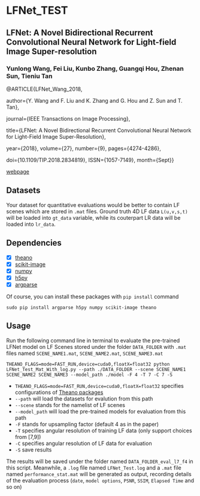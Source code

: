 # LFNet_TEST

## LFNet: A Novel Bidirectional Recurrent Convolutional Neural Network for Light-field Image Super-resolution
### Yunlong Wang, Fei Liu, Kunbo Zhang, Guangqi Hou, Zhenan Sun, Tieniu Tan

@ARTICLE{LFNet_Wang_2018, 

author={Y. Wang and F. Liu and K. Zhang and G. Hou and Z. Sun and T. Tan}, 

journal={IEEE Transactions on Image Processing}, 

title={LFNet: A Novel Bidirectional Recurrent Convolutional Neural Network for Light-Field Image Super-Resolution}, 

year={2018}, volume={27}, number={9}, pages={4274-4286}, 

doi={10.1109/TIP.2018.2834819}, ISSN={1057-7149}, month={Sept}}

[webpage](https://ieeexplore.ieee.org/document/8356655/)



## Datasets
Your dataset for quantitative evaluations would be better to contain LF scenes which are stored in `.mat` files.
Ground truth 4D LF data `L(u,v,s,t)` will be loaded into `gt_data` variable, while its couterpart LR data will be loaded into `lr_data`.

## Dependencies
- [x] [theano](http://www.deeplearning.net/software/theano/)
- [x] [scikit-image](http://scikit-image.org/)
- [x] [numpy](http://www.numpy.org/)
- [x] [h5py](http://www.h5py.org/)
- [x] [argparse](https://docs.python.org/3/library/argparse.html)

Of course, you can install these packages with `pip install` command

```
sudo pip install argparse h5py numpy scikit-image theano
```

## Usage
Run the following command line in terminal to evaluate the pre-trained LFNet model on LF Scenes stored under the folder `DATA_FOLDER` with `.mat` files named `SCENE_NAME1.mat`, `SCENE_NAME2.mat`, `SCENE_NAME3.mat`

```
THEANO_FLAGS=mode=FAST_RUN,device=cuda0,floatX=float32 python LFNet_Test_Mat_With_log.py --path ./DATA_FOLDER --scene SCENE_NAME1 SCENE_NAME2 SCENE_NAME3 --model_path ./model -F 4 -T 7 -C 7 -S
```
* `THEANO_FLAGS=mode=FAST_RUN,device=cuda0,floatX=float32` specifies configurations of [Theano packages](http://www.deeplearning.net/software/theano/)
* `--path` will load the datasets for evalution from this path
* `--scene` stands for the namelist of LF scenes
* `--model_path` will load the pre-trained models for evaluation from this path
* `-F` stands for upsampling factor (default 4 as in the paper)
* `-T` specifies angular resolution of training LF data (only support choices from [7,9])
* `-C` specifies angular resolution of LF data for evaluation
* `-S` save results

The results will be saved under the folder named `DATA_FOLDER_eval_l7_f4` in this script.
Meanwhile, a `.log` file named `LFNet_Test.log` and a `.mat` file named `performance_stat.mat` will be generated as output, recording details of the evaluation process (`date`, `model options`, `PSNR`, `SSIM`, `Elapsed Time` and so on)





